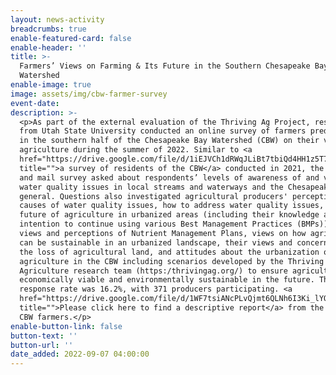 ```yaml
---
layout: news-activity
breadcrumbs: true
enable-featured-card: false
enable-header: ''
title: >-
  Farmers’ Views on Farming & Its Future in the Southern Chesapeake Bay
  Watershed
enable-image: true
image: assets/img/cbw-farmer-survey
event-date:
description: >-
  <p>As part of the external evaluation of the Thriving Ag Project, researchers
  from Utah State University conducted an online survey of farmers predominantly
  in the southern half of the Chesapeake Bay Watershed (CBW) on their views of
  agriculture during the summer of 2022. Similar to <a
  href="https://drive.google.com/file/d/1iEJVCh1dRWqJLiBt7tbiQd4HH1z5T7S7/view?usp=sharing"
  title="">a survey of residents of the CBW</a> conducted in 2021, the online
  and mail survey asked about respondents’ levels of awareness of and views on
  water quality issues in local streams and waterways and the Chesapeake Bay in
  general. Questions also investigated agricultural producers' perceptions of
  causes of water quality issues, how to address water quality issues, and the
  future of agriculture in urbanized areas (including their knowledge and
  intention to continue using various Best Management Practices (BMPs)), their
  views and perceptions of Nutrient Management Plans, views on how agriculture
  can be sustainable in an urbanized landscape, their views and concerns about
  the loss of agricultural land, and attitudes about the urbanization of
  agriculture in the CBW including scenarios developed by the Thriving
  Agriculture research team (https:/thrivingag.org/) to ensure agriculture is
  economically viable and environmentally sustainable in the future. The
  response rate was 16.2%, with 371 producers participating. <a
  href="https://drive.google.com/file/d/1WF7tsiANcPLvQjmt6QLNh6I3Ki_lYOYs/view?usp=sharing"
  title="">Please click here to find a descriptive report</a> from the survey of
  CBW farmers.</p>
enable-button-link: false
button-text: ''
button-url: ''
date_added: 2022-09-07 04:00:00
---
```

